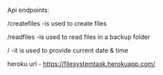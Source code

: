 Api endpoints:


 /createfiles -is used to create files

 /readfiles -is used to read  files in a backup  folder 


 / -it is used to provide current date & time


 heroku url - https://filesystemtask.herokuapp.com/

  
 

